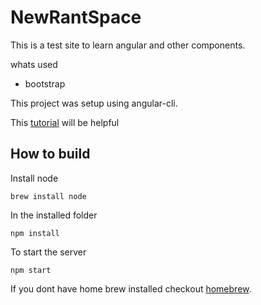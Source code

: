 # NewRantSpace

This is a test site to learn angular and other components.

whats used
* bootstrap

This project was setup using angular-cli.
  
This [tutorial](https://angular.io/tutorial) will be helpful

## How to build 

Install node

```
brew install node
```

In the installed folder

```
npm install
```

To start the server
```
npm start
```

If  you dont have home brew installed checkout [homebrew](https://brew.sh/).
